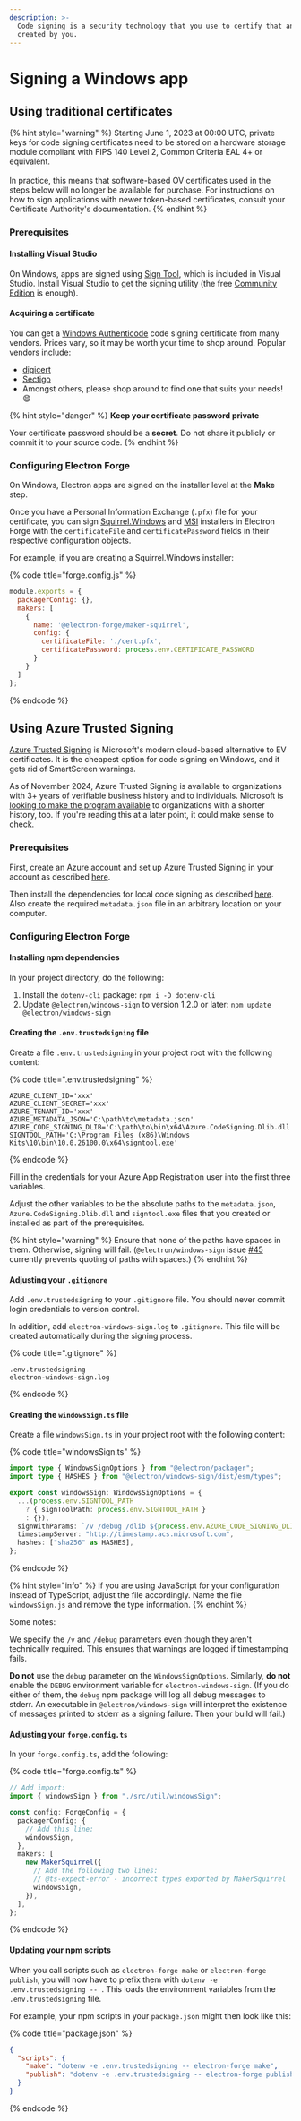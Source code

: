 ```yaml
---
description: >-
  Code signing is a security technology that you use to certify that an app was
  created by you.
---
```


# Signing a Windows app

## Using traditional certificates

{% hint style="warning" %}
Starting June 1, 2023 at 00:00 UTC, private keys for code signing certificates need to be stored on a hardware storage module compliant with FIPS 140 Level 2, Common Criteria EAL 4+ or equivalent.\
\
In practice, this means that software-based OV certificates used in the steps below will no longer be available for purchase. For instructions on how to sign applications with newer token-based certificates, consult your Certificate Authority's documentation.
{% endhint %}

### Prerequisites

#### Installing Visual Studio

On Windows, apps are signed using [Sign Tool](https://learn.microsoft.com/en-us/dotnet/framework/tools/signtool-exe), which is included in Visual Studio. Install Visual Studio to get the signing utility (the free [Community Edition](https://visualstudio.microsoft.com/vs/community/) is enough).

#### Acquiring a certificate

You can get a [Windows Authenticode](https://learn.microsoft.com/en-us/windows-hardware/drivers/install/authenticode) code signing certificate from many vendors. Prices vary, so it may be worth your time to shop around. Popular vendors include:

* [digicert](https://www.digicert.com/dc/code-signing/microsoft-authenticode.htm)
* [Sectigo](https://sectigo.com/ssl-certificates-tls/code-signing)
* Amongst others, please shop around to find one that suits your needs! 😄

{% hint style="danger" %}
**Keep your certificate password private**

Your certificate password should be a **secret**. Do not share it publicly or commit it to your source code.
{% endhint %}

### Configuring Electron Forge

On Windows, Electron apps are signed on the installer level at the **Make** step.

Once you have a Personal Information Exchange (`.pfx`) file for your certificate, you can sign [Squirrel.Windows](../../config/makers/squirrel.windows.md) and [MSI](../../config/makers/wix-msi.md) installers in Electron Forge with the `certificateFile` and `certificatePassword` fields in their respective configuration objects.

For example, if you are creating a Squirrel.Windows installer:

{% code title="forge.config.js" %}
```javascript
module.exports = {
  packagerConfig: {},
  makers: [
    {
      name: '@electron-forge/maker-squirrel',
      config: {
        certificateFile: './cert.pfx',
        certificatePassword: process.env.CERTIFICATE_PASSWORD
      }
    }
  ]
};
```
{% endcode %}

## Using Azure Trusted Signing

[Azure Trusted Signing](https://azure.microsoft.com/en-us/products/trusted-signing) is Microsoft's modern cloud-based alternative to EV certificates. It is the cheapest option for code signing on Windows, and it gets rid of SmartScreen warnings.

As of November 2024, Azure Trusted Signing is available to organizations with 3+ years of verifiable business history and to individuals. Microsoft is [looking to make the program available](https://github.com/Azure/trusted-signing-action/issues/42#issuecomment-2488402061) to organizations with a shorter history, too. If you're reading this at a later point, it could make sense to check.

### Prerequisites <a href="#prerequisites-trusted-signing" id="prerequisites-trusted-signing"></a>

First, create an Azure account and set up Azure Trusted Signing in your account as described [here](https://melatonin.dev/blog/code-signing-on-windows-with-azure-trusted-signing/).

Then install the dependencies for local code signing as described [here](https://melatonin.dev/blog/code-signing-on-windows-with-azure-trusted-signing/#step-8-signing-locally). Also create the required `metadata.json` file in an arbitrary location on your computer.

### Configuring Electron Forge <a href="#configuring-forge-trusted-signing" id="configuring-forge-trusted-signing"></a>

#### Installing npm dependencies

In your project directory, do the following:

1. Install the `dotenv-cli` package: `npm i -D dotenv-cli`
2. Update `@electron/windows-sign` to version 1.2.0 or later: `npm update @electron/windows-sign`

#### Creating the `.env.trustedsigning` file

Create a file `.env.trustedsigning` in your project root with the following content:

{% code title=".env.trustedsigning" %}
```text
AZURE_CLIENT_ID='xxx'
AZURE_CLIENT_SECRET='xxx'
AZURE_TENANT_ID='xxx'
AZURE_METADATA_JSON='C:\path\to\metadata.json'
AZURE_CODE_SIGNING_DLIB='C:\path\to\bin\x64\Azure.CodeSigning.Dlib.dll'
SIGNTOOL_PATH='C:\Program Files (x86)\Windows Kits\10\bin\10.0.26100.0\x64\signtool.exe'
```
{% endcode %}

Fill in the credentials for your Azure App Registration user into the first three variables.

Adjust the other variables to be the absolute paths to the `metadata.json`, `Azure.CodeSigning.Dlib.dll` and `signtool.exe` files that you created or installed as part of the prerequisites.

{% hint style="warning" %}
Ensure that none of the paths have spaces in them. Otherwise, signing will fail. (`@electron/windows-sign` issue [#45](https://github.com/electron/windows-sign/issues/45) currently prevents quoting of paths with spaces.)
{% endhint %}

#### Adjusting your `.gitignore`

Add `.env.trustedsigning` to your `.gitignore` file. You should never commit login credentials to version control.

In addition, add `electron-windows-sign.log` to `.gitignore`. This file will be created automatically during the signing process.

{% code title=".gitignore" %}
```gitignore
.env.trustedsigning
electron-windows-sign.log
```
{% endcode %}

#### Creating the `windowsSign.ts` file

Create a file `windowsSign.ts` in your project root with the following content:

{% code title="windowsSign.ts" %}
```typescript
import type { WindowsSignOptions } from "@electron/packager";
import type { HASHES } from "@electron/windows-sign/dist/esm/types";

export const windowsSign: WindowsSignOptions = {
  ...(process.env.SIGNTOOL_PATH
    ? { signToolPath: process.env.SIGNTOOL_PATH }
    : {}),
  signWithParams: `/v /debug /dlib ${process.env.AZURE_CODE_SIGNING_DLIB} /dmdf ${process.env.AZURE_METADATA_JSON}`,
  timestampServer: "http://timestamp.acs.microsoft.com",
  hashes: ["sha256" as HASHES],
};
```
{% endcode %}

{% hint style="info" %}
If you are using JavaScript for your configuration instead of TypeScript, adjust the file accordingly. Name the file `windowsSign.js` and remove the type information.
{% endhint %}

Some notes:

We specify the `/v` and `/debug` parameters even though they aren't technically required. This ensures that warnings are logged if timestamping fails.

**Do not** use the `debug` parameter on the `WindowsSignOptions`. Similarly, **do not** enable the `DEBUG` environment variable for `electron-windows-sign`. (If you do either of them, the `debug` npm package will log all debug messages to stderr. An executable in `@electron/windows-sign` will interpret the existence of messages printed to stderr as a signing failure. Then your build will fail.)

#### Adjusting your `forge.config.ts`

In your `forge.config.ts`, add the following:

{% code title="forge.config.ts" %}
```typescript
// Add import:
import { windowsSign } from "./src/util/windowsSign";

const config: ForgeConfig = {
  packagerConfig: {
    // Add this line:
    windowsSign,
  },
  makers: [
    new MakerSquirrel({
      // Add the following two lines:
      // @ts-expect-error - incorrect types exported by MakerSquirrel
      windowsSign,
    }),
  ],
};
```
{% endcode %}

#### Updating your npm scripts

<!-- markdownlint-disable-next-line MD038 -->
When you call scripts such as `electron-forge make` or `electron-forge publish`, you will now have to prefix them with `dotenv -e .env.trustedsigning -- `. This loads the environment variables from the `.env.trustedsigning` file.

For example, your npm scripts in your `package.json` might then look like this:

{% code title="package.json" %}
```json
{
  "scripts": {
    "make": "dotenv -e .env.trustedsigning -- electron-forge make",
    "publish": "dotenv -e .env.trustedsigning -- electron-forge publish"
  }
}
```
{% endcode %}
